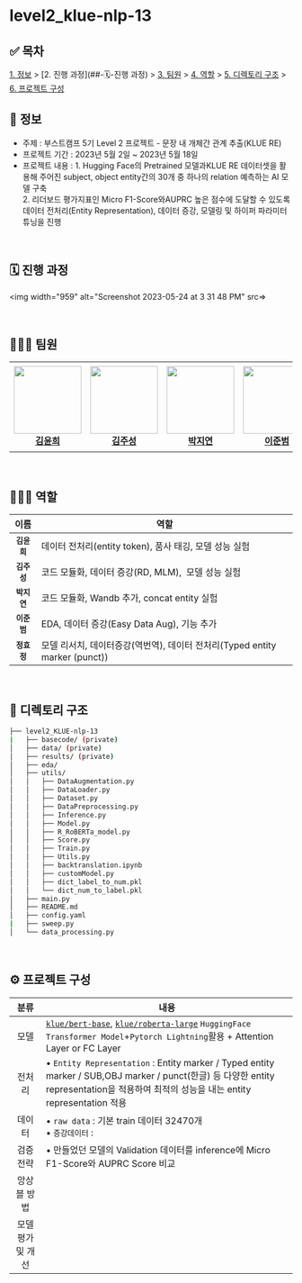 # level2_klue-nlp-13

## ✅ 목차
[1. 정보](##-📜-정보) > [2. 진행 과정](##-🗓️-진행 과정) > [3. 팀원](##-👨🏼‍💻-팀원) > [4. 역할](##-🧑🏻‍🔧-역할) > [5. 디렉토리 구조](##-📁-디렉토리-구조) > [6. 프로젝트 구성](##-⚙️-프로젝트-구성)

## 📜 정보
- 주제 : 부스트캠프 5기 Level 2 프로젝트 - 문장 내 개체간 관계 추출(KLUE RE)
- 프로젝트 기간 : 2023년 5월 2일 ~ 2023년 5월 18일
- 프로젝트 내용 : 1. Hugging Face의 Pretrained 모델과KLUE RE 데이터셋을 활용해 주어진 subject, object entity간의 30개 중 하나의 relation 예측하는 AI 모델 구축 <br> 2. 리더보드 평가지표인 Micro F1-Score와AUPRC 높은 점수에 도달할 수 있도록 데이터 전처리(Entity Representation), 데이터 증강, 모델링 및 하이퍼 파라미터 튜닝을 진행

<br>

## 🗓️ 진행 과정

<img width="959" alt="Screenshot 2023-05-24 at 3 31 48 PM" src=>

<br>

## 👨🏼‍💻 팀원

<table>
    <tr height="160px">
        <td align="center" width="150px">
            <a href="https://github.com/Yunhee000"><img height="120px" width="120px" src="https://avatars.githubusercontent.com/Yunhee000"/></a>
            <br/>
            <a href="https://github.com/Yunhee000"><strong>김윤희</strong></a>
            <br />
        </td>
        <td align="center" width="150px">
            <a href="https://github.com/8804who"><img height="120px" width="120px" src="https://avatars.githubusercontent.com/8804who"/></a>
            <br/>
            <a href="https://github.com/8804who"><strong>김주성</strong></a>
            <br />
        </td>
        <td align="center" width="150px">
            <a href="https://github.com/ella0106"><img height="120px" width="120px" src="https://avatars.githubusercontent.com/ella0106"/></a>
            <br/>
            <a href="https://github.com/ella0106"><strong>박지연</strong></a>
            <br />
        </td>
        <td align="center" width="150px">
            <a href="https://github.com/bom1215"><img height="120px" width="120px" src="https://avatars.githubusercontent.com/bom1215"/></a>
            <br/>
            <a href="https://github.com/bom1215"><strong>이준범</strong></a>
            <br />
        </td>
        <td align="center" width="150px">
            <a href="https://github.com/HYOJUNG08"><img height="120px" width="120px" src="https://avatars.githubusercontent.com/HYOJUNG08"/></a>
            <br/>
            <a href="https://github.com/HYOJUNG08"><strong>정효정</strong></a>
            <br />
        </td>
    </tr>
</table>
<br>

## 🧑🏻‍🔧 역할

| 이름 | 역할 |
| :----: | --- |
| **`김윤희`** | 데이터 전처리(entity token), 품사 태깅, 모델 성능 실험 |
| **`김주성`** | 코드 모듈화, 데이터 증강(RD, MLM),  모델 성능 실험 |
| **`박지연`** | 코드 모듈화, Wandb 추가, concat entity 실험 |
| **`이준범`** | EDA, 데이터 증강(Easy Data Aug), 기능 추가 |
| **`정효정`** | 모델 리서치, 데이터증강(역번역), 데이터 전처리(Typed entity marker (punct)) |

<br>

## 📁 디렉토리 구조

```bash
├── level2_KLUE-nlp-13
|   ├── basecode/ (private)
│   ├── data/ (private)
│   ├── results/ (private)
│   ├── eda/
│   ├── utils/
│   │   ├── DataAugmentation.py
│   │   ├── DataLoader.py
│   │   ├── Dataset.py
│   │   ├── DataPreprocessing.py
│   │   ├── Inference.py
│   │   ├── Model.py
│   │   ├── R_RoBERTa_model.py
│   │   ├── Score.py
│   │   ├── Train.py
│   │   ├── Utils.py
│   │   ├── backtranslation.ipynb
│   │   ├── customModel.py
│   │   ├── dict_label_to_num.pkl
│   │   └── dict_num_to_label.pkl
│   ├── main.py
│   ├── README.md
│   ├── config.yaml
|   ├── sweep.py
│   └── data_processing.py
```
<br>

## ⚙️ 프로젝트 구성

|분류|내용|
|:--:|--|
|모델|[`klue/bert-base`](https://huggingface.co/klue/bert-base), [`klue/roberta-large`](https://huggingface.co/klue/roberta-large) `HuggingFace Transformer Model`+`Pytorch Lightning`활용 + Attention Layer or FC Layer|
|전처리|• `Entity Representation` : Entity marker / Typed entity marker / SUB,OBJ marker / punct(한글) 등 다양한 entity representation을 적용하여 최적의 성능을 내는 entity representation 적용 |• Evaluation 단계의 피어슨 상관 계수를 일차적으로 비교<br>• 기존 SOTA 모델과 성능이 비슷한 모델을 제출하여 public 점수를 확인하여 이차 검증|
|데이터|• `raw data` : 기본 train 데이터 32470개 <br>• `증강데이터` : |
|검증 전략|• 만들었던 모델의 Validation 데이터를 inference에 Micro F1-Score와 AUPRC Score 비교|
|앙상블 방법| |
|모델 평가 및 개선||

<br>
